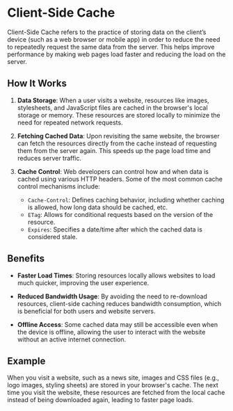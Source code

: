 # Client-Side Cache

Client-Side Cache refers to the practice of storing data on the client’s device (such as a web browser or mobile app) in order to reduce the need to repeatedly request the same data from the server. This helps improve performance by making web pages load faster and reducing the load on the server.

## How It Works

1. **Data Storage**:
   When a user visits a website, resources like images, stylesheets, and JavaScript files are cached in the browser's local storage or memory. These resources are stored locally to minimize the need for repeated network requests.

2. **Fetching Cached Data**:
   Upon revisiting the same website, the browser can fetch the resources directly from the cache instead of requesting them from the server again. This speeds up the page load time and reduces server traffic.

3. **Cache Control**:
   Web developers can control how and when data is cached using various HTTP headers. Some of the most common cache control mechanisms include:
   - `Cache-Control`: Defines caching behavior, including whether caching is allowed, how long data should be cached, etc.
   - `ETag`: Allows for conditional requests based on the version of the resource.
   - `Expires`: Specifies a date/time after which the cached data is considered stale.

## Benefits

- **Faster Load Times**:
  Storing resources locally allows websites to load much quicker, improving the user experience.
  
- **Reduced Bandwidth Usage**:
  By avoiding the need to re-download resources, client-side caching reduces bandwidth consumption, which is beneficial for both users and website servers.
  
- **Offline Access**:
  Some cached data may still be accessible even when the device is offline, allowing the user to interact with the website without an active internet connection.

## Example

When you visit a website, such as a news site, images and CSS files (e.g., logo images, styling sheets) are stored in your browser's cache. The next time you visit the website, these resources are fetched from the local cache instead of being downloaded again, leading to faster page loads.

